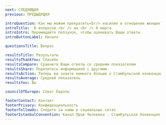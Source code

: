 ```yaml
---
next: СЛЕДУЮЩАЯ
previous: ПРЕДЫДУЩАЯ

introQuestion: Как мы можем прекратить<br/> насилие в отношении женщин?
introTitle:  8 вопросов <br /> на <br /> 8 марта
introIntro: Перемещайте ползунок, чтобы оценивать Ваши ответы
introButtonLabel: Начало

questionsTitle: Вопрос

resultsTitle: Результаты
resultsThankYou: Спасибо
resultsCompare: Сравните Ваши ответы со средним показателем 
resultsShare: Поделитесь информацией с другими
resultsAction: Теперь вы знаете немного больше о Стамбульской конвенции - что Вы можете сделать?
resultsAverage: Средний показатель
resultsYou: Вы

councilOfEurope: Совет Европы

footerContact: Контакт
footerPrivacy: Конфиденциальность
footerFollowUs: Следите за нами в социальных сетях
footerIstanbulConvention: Канал Прав Человека - Стамбульская Конвенция
---
```


